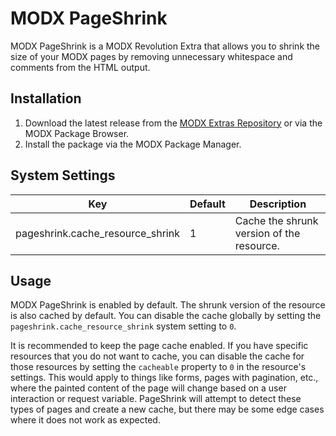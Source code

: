 # MODX PageShrink

MODX PageShrink is a MODX Revolution Extra that allows you to shrink the size of your MODX pages by removing unnecessary 
whitespace and comments from the HTML output.

## Installation

1. Download the latest release from the [MODX Extras Repository](http://modx.com/extras/package/pageshrink) or via the 
MODX Package Browser.
2. Install the package via the MODX Package Manager.

## System Settings

| Key                              | Default | Description                               |
|----------------------------------|---------|-------------------------------------------|
| pageshrink.cache_resource_shrink | 1       | Cache the shrunk version of the resource. |

## Usage

MODX PageShrink is enabled by default. The shrunk version of the resource is also cached by default. You can disable the 
cache globally by setting the `pageshrink.cache_resource_shrink` system setting to `0`.

It is recommended to keep the page cache enabled. If you have specific resources that you do not want to cache, you can 
disable the cache for those resources by setting the `cacheable` property to `0` in the resource's settings. This would 
apply to things like forms, pages with pagination, etc., where the painted content of the page will change based on a 
user interaction or request variable. PageShrink will attempt to detect these types of pages and create a new cache, but 
there may be some edge cases where it does not work as expected.